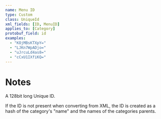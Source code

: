 ```yaml
---
name: Menu ID
type: Custom
class: UniqueId
xml_fields: [ID, MenuID]
applies_to: [Category]
protobuf_field: id
examples:
  - "KOjMBsKTXpY="
  - "LJKn7WpADjo="
  - "uJrcuLd4as8="
  - "cCxU1IXfiKQ="
---
```


Notes
=====

A 128bit long Unique ID.

If the ID is not present when converting from XML, the ID is created as a hash of the category's "name" and the names of the categories parents.
